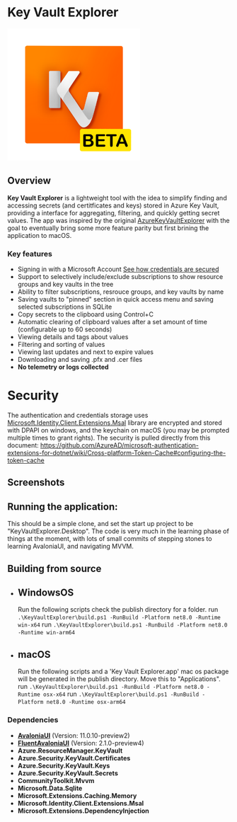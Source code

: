 # Key Vault Explorer

<img src="KeyVaultExplorer\Assets\kv-icon.png" width="300" >

## Overview

**Key Vault Explorer** is a lightweight tool with the idea to simplify finding and accessing secrets (and certitficates and keys) stored in Azure Key Vault, providing a interface for aggregating, filtering, and quickly getting secret values. The app was inspired by the original [AzureKeyVaultExplorer](https://github.com/microsoft/AzureKeyVaultExplorer) with the goal to eventually bring some more feature parity but first brining the application to macOS.

### Key features

- Signing in with a Microsoft Account [See how credentials are secured](#security)
- Support to selectively include/exclude subscriptions to show resource groups and key vaults in the tree
- Ability to filter subscriptions, resrouce groups, and key vaults by name
- Saving vaults to "pinned" section in quick access menu and saving selected subscriptions in SQLite
- Copy secrets to the clipboard using Control+C
- Automatic clearing of clipboard values after a set amount of time (configurable up to 60 seconds)
- Viewing details and tags about values
- Filtering and sorting of values
- Viewing last updates and next to expire values
- Downloading and saving .pfx and .cer files
- **No telemetry or logs collected**

# Security

The authentication and credentials storage uses [Microsoft.Identity.Client.Extensions.Msal](https://github.com/AzureAD/microsoft-authentication-library-for-dotnet) library are encrypted and stored with DPAPI on windows, and the keychain on macOS (you may be prompted multiple times to grant rights).
The security is pulled directly from this document: https://github.com/AzureAD/microsoft-authentication-extensions-for-dotnet/wiki/Cross-platform-Token-Cache#configuring-the-token-cache

## Screenshots


## Running the application:

This should be a simple clone, and set the start up project to be "KeyVaultExplorer.Desktop".
The code is very much in the learning phase of things at the moment, with lots of small commits of stepping stones to learning AvaloniaUI, and navigating MVVM.

## Building from source

- ## WindowsOS

  Run the following scripts check the publish directory for a folder.
  run `.\KeyVaultExplorer\build.ps1 -RunBuild -Platform net8.0 -Runtime win-x64`
  run `.\KeyVaultExplorer\build.ps1 -RunBuild -Platform net8.0 -Runtime win-arm64`

- ## macOS
  Run the following scripts and a 'Key Vault Explorer.app' mac os package will be generated in the publish directory. Move this to "Applications".
  run `.\KeyVaultExplorer\build.ps1 -RunBuild -Platform net8.0 -Runtime osx-x64`
  run `.\KeyVaultExplorer\build.ps1 -RunBuild -Platform net8.0 -Runtime osx-arm64`

### Dependencies

- **[AvaloniaUI](https://github.com/AvaloniaUI/Avalonia/)** (Version: 11.0.10-preview2)
- **[FluentAvaloniaUI](https://github.com/amwx/FluentAvalonia/)** (Version: 2.1.0-preview4)
- **Azure.ResourceManager.KeyVault**
- **Azure.Security.KeyVault.Certificates**
- **Azure.Security.KeyVault.Keys**
- **Azure.Security.KeyVault.Secrets**
- **CommunityToolkit.Mvvm**
- **Microsoft.Data.Sqlite**
- **Microsoft.Extensions.Caching.Memory**
- **Microsoft.Identity.Client.Extensions.Msal**
- **Microsoft.Extensions.DependencyInjection**
